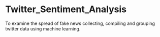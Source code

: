 # Twitter_Sentiment_Analysis
To examine the spread of fake news collecting, compiling and grouping twitter data using machine learning.
